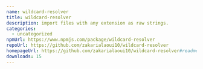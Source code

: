 ```yaml
---
name: wildcard-resolver
title: wildcard-resolver
description: import files with any extension as raw strings.
categories:
  - uncategorized
npmUrl: https://www.npmjs.com/package/wildcard-resolver
repoUrl: https://github.com/zakarialaoui10/wildcard-resolver
homepageUrl: https://github.com/zakarialaoui10/wildcard-resolver#readme
downloads: 15
---
```

